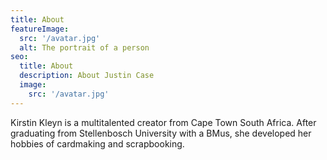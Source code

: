 ```yaml
---
title: About
featureImage:
  src: '/avatar.jpg'
  alt: The portrait of a person
seo:
  title: About
  description: About Justin Case
  image:
    src: '/avatar.jpg'
---
```


Kirstin Kleyn is a multitalented creator from Cape Town South Africa. After graduating from Stellenbosch University with a BMus, she developed her hobbies of cardmaking and scrapbooking.
